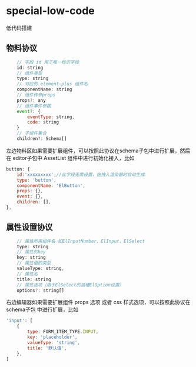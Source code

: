 # special-low-code

低代码搭建

## 物料协议

```javascript
    // 字段 id 用于唯一标识字段
    id: string
    // 组件类型
    type: string
    // 对应的 element-plus 组件名
    componentName: string
    // 组件传参props
    props?: any
    // 组件事件参数
    event?: {
        eventType: string,
        code: string
    }
    // 子组件集合
    children?: Schema[]
```

左边物料区如果需要扩展组件，可以按照此协议在schema子包中进行扩展，然后在 editor子包中 AssetList 组件中进行初始化接入，比如

```javascript
button: {
    id:'xxxxxxxxx',//此字段无需设置，拖拽入渲染器时自动生成
    type: 'button',
    componentName: 'ElButton',
    props: {},
    event: {},
    children: [],
},
```

## 属性设置协议

```javascript
    // 属性所用组件名 如ElInputNumber、ElInput、ElSelect
    type: string
    // 属性的key
    key: string
    // 属性值的类型
    valueType: string,
    // 属性名
    title: string
    // 属性选项（用于ElSelect的插槽ElOption设置）
    options?: string[]
```

右边编辑器如果需要扩展组件 props 选项 或者 css 样式选项，可以按照此协议在 schema子包 中进行扩展，比如

```javascript
'input': [
    {
        type: FORM_ITEM_TYPE.INPUT,
        key: 'placeholder',
        valueType: 'string',
        title: '默认值',
    },
]
```
